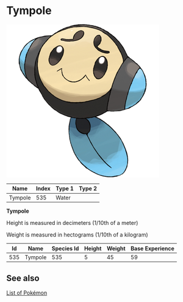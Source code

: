 # Tympole


![Tympole](images/535.png)

| **Name** | **Index** | **Type 1** | **Type 2** |
|----|----|----|----|
| Tympole | 535 | Water  |  |

**Tympole** 


Height is measured in decimeters (1/10th of a meter)

Weight is measured in hectograms (1/10th of a kilogram)

| **Id** | **Name** | **Species Id** | **Height** | **Weight** | **Base Experience** |
|--------|----------|----------------|------------|------------|---------------------|
| 535 | Tympole | 535 | 5 | 45 | 59 |


## See also

[List of Pokémon](../pokemon.md)
